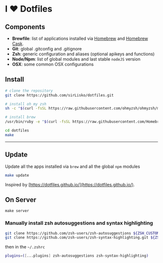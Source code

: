 # I ❤ Dotfiles

## Components

- **Brewfile**: list of applications installed via [Homebrew](http://brew.sh/) and [Homebrew Cask](https://caskroom.github.io/).
- **Git**: global .gitconfig and .gitignore
- **Zsh**: generic configuration and aliases (optional apikeys and functions)
- **Node/Npm**: list of global modules and last stable `nodeJS` version
- **OSX**: some common OSX configurations

## Install

```bash
# clone the repository
git clone https://github.com/sirLisko/dotfiles.git

# install oh my zsh
sh -c "$(curl -fsSL https://raw.githubusercontent.com/ohmyzsh/ohmyzsh/master/tools/install.sh)"

# install brew
/usr/bin/ruby -e "$(curl -fsSL https://raw.githubusercontent.com/Homebrew/install/master/install)"

cd dotfiles
make
```

---

## Update

Update all the apps installed via `brew` and all the global `npm` modules

```bash
make update
```

Inspired by [https://dotfiles.github.io/](https://dotfiles.github.io/).

## On Server

```badh
make server
```

### Manually install zsh autosuggestions and syntax highlighting

```bash
git clone https://github.com/zsh-users/zsh-autosuggestions ${ZSH_CUSTOM:-~/.oh-my-zsh/custom}/plugins/zsh-autosuggestions
git clone https://github.com/zsh-users/zsh-syntax-highlighting.git ${ZSH_CUSTOM:-~/.oh-my-zsh/custom}/plugins/zsh-syntax-highlighting
```

then in the `~/.zshrc`

```bash
plugins=([...plugins] zsh-autosuggestions zsh-syntax-highlighting)
```
